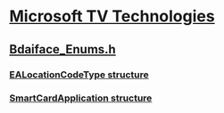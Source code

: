 # [Microsoft TV Technologies](../_mstv/index.md)
## [Bdaiface_Enums.h](index.md)
### [EALocationCodeType structure](../bdaiface_enums/ns-bdaiface_enums-ealocationcodetype.md)
### [SmartCardApplication structure](../bdaiface_enums/ns-bdaiface_enums-smartcardapplication.md)
